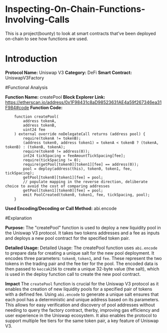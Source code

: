 # Inspecting-On-Chain-Functions-Involving-Calls
This is a project(bounty) to look at smart contracts that’ve been deployed on-chain to see how functions are used. 

# Introduction

**Protocol Name:** Uniswap V3
**Category:** DeFi
**Smart Contract:** UniswapV3Factory

#Functional Analysis

**Function Name:** createPool
**Block Explorer Link:** https://etherscan.io/address/0x1F98431c8aD98523631AE4a59f267346ea31F984#code
**Function Code:** 
```
    function createPool(
        address tokenA,
        address tokenB,
        uint24 fee
    ) external override noDelegateCall returns (address pool) {
        require(tokenA != tokenB);
        (address token0, address token1) = tokenA < tokenB ? (tokenA, tokenB) : (tokenB, tokenA);
        require(token0 != address(0));
        int24 tickSpacing = feeAmountTickSpacing[fee];
        require(tickSpacing != 0);
        require(getPool[token0][token1][fee] == address(0));
        pool = deploy(address(this), token0, token1, fee, tickSpacing);
        getPool[token0][token1][fee] = pool;
        // populate mapping in the reverse direction, deliberate choice to avoid the cost of comparing addresses
        getPool[token1][token0][fee] = pool;
        emit PoolCreated(token0, token1, fee, tickSpacing, pool);
    }

```

**Used Encoding/Decoding or Call Method:** abi.encode

#Explanation

**Purpose:**
The "createPool" function is used to deploy a new liquidity pool in the Uniswap V3 protocol. It takes two tokens addresses and a fee as inputs and deploys a new pool contract for the specified token pair.

**Detailed Usage:**
Detailed Usage: The createPool function uses `abi.encode` to prepare data for creating a unique salt for the new pool deployment. It encodes three parameters: `token0`, `token1`, and `fee`. These represent the two tokens in the trading pair and the fee tier for the pool. The encoded data is then passed to `keccak256` to create a unique 32-byte value (the salt), which is used in the deploy function call to create the new pool contract.

**Impact**
The `createPool` function is crucial for the Uniswap V3 protocol as it enables the creation of new liquidity pools for a specified pair of tokens with a defined fee. Using `abi.encode` to generate a unique salt ensures that each pool has a deterministic and unique address based on its parameters. This allows for easy verification and discovery of pool addresses without needing to query the factory contract, therby, improving gas efficiency and user experience in the Uniswap ecosystem. 
It also enables the protocol to support multiple fee tiers for the same token pair, a key feature of Uniswap V3.


